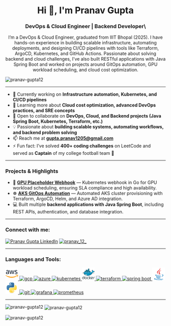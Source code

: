<h1 align="center">Hi 👋, I'm Pranav Gupta</h1>
<h3 align="center">DevOps & Cloud Engineer | Backend Developer\</h3>
<p align="center">
I’m a DevOps & Cloud Engineer, graduated from IIIT Bhopal (2025).  
I have hands-on experience in building scalable infrastructure, automating deployments, and designing CI/CD pipelines with tools like Terraform, ArgoCD, Kubernetes, and GitHub Actions.  
Passionate about solving backend and cloud challenges, I’ve also built RESTful applications with Java Spring Boot and worked on projects around GitOps automation, GPU workload scheduling, and cloud cost optimization.
</p>


<p align="left"> 
  <img src="https://komarev.com/ghpvc/?username=pranav-gupta12&label=Profile%20views&color=0e75b6&style=flat" alt="pranav-gupta12" /> 
</p>

---

- 🔭 Currently working on **Infrastructure automation, Kubernetes, and CI/CD pipelines**  
- 🌱 Learning more about **Cloud cost optimization, advanced DevOps practices, and SRE concepts**  
- 👯 Open to collaborate on **DevOps, Cloud, and Backend projects (Java Spring Boot, Kubernetes, Terraform, etc.)**  
- 💡 Passionate about **building scalable systems, automating workflows, and backend problem solving**  
- 📫 Reach me at **gupta.pranav1205@gmail.com**  
- ⚡ Fun fact: I’ve solved **400+ coding challenges** on LeetCode and served as **Captain** of my college football team 🚀  

---

<h3 align="left">Projects & Highlights</h3>

- 🚀 [**GPU Placeholder Webhook**](https://github.com/pranav-gupta12/k8s-webhook) — Kubernetes webhook in Go for GPU workload scheduling, ensuring SLA compliance and high availability.  
- ☸️ [**AKS GitOps Automation**](https://github.com/pranav-gupta12/aks-gitops-terraform-argocd) — Automated AKS cluster provisioning with Terraform, ArgoCD, Helm, and Azure AD integration.  
- 💻 Built multiple **backend applications with Java Spring Boot**, including REST APIs, authentication, and database integration.  

---

<h3 align="left">Connect with me:</h3>
<p align="left">
<a href="https://www.linkedin.com/in/pranav-gupta-b68761228/" target="blank"><img align="center" src="https://raw.githubusercontent.com/rahuldkjain/github-profile-readme-generator/master/src/images/icons/Social/linked-in-alt.svg" alt="Pranav Gupta LinkedIn" height="30" width="40" /></a>
<a href="https://www.leetcode.com/pranav_12_" target="blank"><img align="center" src="https://raw.githubusercontent.com/rahuldkjain/github-profile-readme-generator/master/src/images/icons/Social/leet-code.svg" alt="pranav_12_" height="30" width="40" /></a>
</p>

---

<h3 align="left">Languages and Tools:</h3>
<p align="left"> 
  <a href="https://aws.amazon.com"><img src="https://raw.githubusercontent.com/devicons/devicon/master/icons/amazonwebservices/amazonwebservices-original-wordmark.svg" alt="aws" width="40" height="40"/> </a>
  <a href="https://cloud.google.com/"><img src="https://www.vectorlogo.zone/logos/google_cloud/google_cloud-icon.svg" alt="gcp" width="40" height="40"/> </a>
  <a href="https://azure.microsoft.com/"><img src="https://www.vectorlogo.zone/logos/microsoft_azure/microsoft_azure-icon.svg" alt="azure" width="40" height="40"/> </a>
  <a href="https://kubernetes.io/"><img src="https://www.vectorlogo.zone/logos/kubernetes/kubernetes-icon.svg" alt="kubernetes" width="40" height="40"/> </a>
  <a href="https://www.docker.com/"><img src="https://raw.githubusercontent.com/devicons/devicon/master/icons/docker/docker-original-wordmark.svg" alt="docker" width="40" height="40"/> </a>
  <a href="https://www.terraform.io/"><img src="https://www.vectorlogo.zone/logos/terraformio/terraformio-icon.svg" alt="terraform" width="40" height="40"/> </a>
  <a href="https://spring.io/projects/spring-boot"><img src="https://www.vectorlogo.zone/logos/springio/springio-icon.svg" alt="spring boot" width="40" height="40"/> </a>
  <a href="https://www.java.com/"><img src="https://raw.githubusercontent.com/devicons/devicon/master/icons/java/java-original.svg" alt="java" width="40" height="40"/> </a>
  <a href="https://www.python.org/"><img src="https://raw.githubusercontent.com/devicons/devicon/master/icons/python/python-original.svg" alt="python" width="40" height="40"/> </a>
  <a href="https://git-scm.com/"><img src="https://www.vectorlogo.zone/logos/git-scm/git-scm-icon.svg" alt="git" width="40" height="40"/> </a>
  <a href="https://grafana.com/"><img src="https://www.vectorlogo.zone/logos/grafana/grafana-icon.svg" alt="grafana" width="40" height="40"/> </a>
  <a href="https://prometheus.io/"><img src="https://www.vectorlogo.zone/logos/prometheusio/prometheusio-icon.svg" alt="prometheus" width="40" height="40"/> </a>
</p>

---

<p><img align="left" src="https://github-readme-stats.vercel.app/api/top-langs?username=pranav-gupta12&show_icons=true&locale=en&layout=compact" alt="pranav-gupta12" /></p>

<p>&nbsp;<img align="center" src="https://github-readme-stats.vercel.app/api?username=pranav-gupta12&show_icons=true&locale=en" alt="pranav-gupta12" /></p>

<p><img align="center" src="https://github-readme-streak-stats.herokuapp.com/?user=pranav-gupta12&" alt="pranav-gupta12" /></p>
